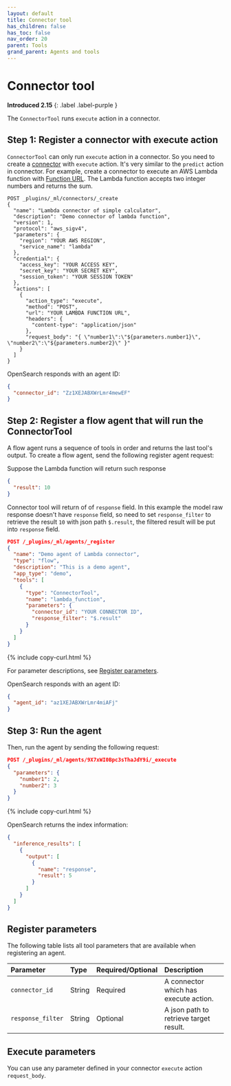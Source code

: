 ```yaml
---
layout: default
title: Connector tool
has_children: false
has_toc: false
nav_order: 20
parent: Tools
grand_parent: Agents and tools
---
```


<!-- vale off -->
# Connector tool
**Introduced 2.15**
{: .label .label-purple }
<!-- vale on -->

The `ConnectorTool` runs `execute` action in a connector.

## Step 1: Register a connector with execute action

`ConnectorTool` can only run `execute` action in a connector. So you need to create a [connector](https://opensearch.org/docs/latest/ml-commons-plugin/remote-models/connectors/) with `execute` action. It's very similar to the `predict` action in connector. For example, create a connector to execute an AWS Lambda function with [Function URL](https://docs.aws.amazon.com/lambda/latest/dg/lambda-urls.html).
The Lambda function accepts two integer numbers and returns the sum.

```
POST _plugins/_ml/connectors/_create
{
  "name": "Lambda connector of simple calculator",
  "description": "Demo connector of lambda function",
  "version": 1,
  "protocol": "aws_sigv4",
  "parameters": {
    "region": "YOUR AWS REGION",
    "service_name": "lambda"
  },
  "credential": {
    "access_key": "YOUR ACCESS KEY",
    "secret_key": "YOUR SECRET KEY",
    "session_token": "YOUR SESSION TOKEN"
  },
  "actions": [
    {
      "action_type": "execute",
      "method": "POST",
      "url": "YOUR LAMBDA FUNCTION URL",
      "headers": {
        "content-type": "application/json"
      },
      "request_body": "{ \"number1\":\"${parameters.number1}\", \"number2\":\"${parameters.number2}\" }"
    }
  ]
}
```
OpenSearch responds with an agent ID:

```json
{
  "connector_id": "Zz1XEJABXWrLmr4mewEF"
}
```

## Step 2: Register a flow agent that will run the ConnectorTool

A flow agent runs a sequence of tools in order and returns the last tool's output. To create a flow agent, send the following register agent request:

Suppose the Lambda function will return such response
```json
{
  "result": 10
}
```
Connector tool will return of of `response` field. In this example the model raw response doesn't have `response` field, so need to set `response_filter` to retrieve the result `10` with json path `$.result`, the filtered result will be put into `response` field.

```json
POST /_plugins/_ml/agents/_register
{
  "name": "Demo agent of Lambda connector",
  "type": "flow",
  "description": "This is a demo agent",
  "app_type": "demo",
  "tools": [
    {
      "type": "ConnectorTool",
      "name": "lambda_function",
      "parameters": {
        "connector_id": "YOUR CONNECTOR ID",
        "response_filter": "$.result"
      }
    }
  ]
}
```
{% include copy-curl.html %} 

For parameter descriptions, see [Register parameters](#register-parameters).

OpenSearch responds with an agent ID:

```json
{
  "agent_id": "az1XEJABXWrLmr4miAFj"
}
```

## Step 3: Run the agent


Then, run the agent by sending the following request:

```json
POST /_plugins/_ml/agents/9X7xWI0Bpc3sThaJdY9i/_execute
{
  "parameters": {
    "number1": 2,
    "number2": 3
  }
}
```
{% include copy-curl.html %} 

OpenSearch returns the index information:

```json
{
  "inference_results": [
    {
      "output": [
        {
          "name": "response",
          "result": 5
        }
      ]
    }
  ]
}
```

## Register parameters

The following table lists all tool parameters that are available when registering an agent.

Parameter | Type | Required/Optional | Description
:--- | :--- | :--- | :---
`connector_id` | String | Required | A connector which has execute action.
`response_filter` | String | Optional | A json path to retrieve target result.

## Execute parameters

You can use any parameter defined in your connector `execute` action `request_body`.